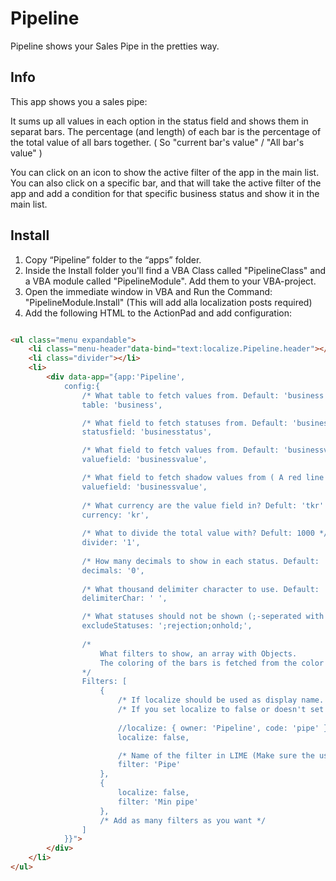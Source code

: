 Pipeline
=========

Pipeline shows your Sales Pipe in the pretties way.


Info
----

This app shows you a sales pipe:

It sums up all values in each option in the status field and shows them in separat bars.
The percentage (and length) of each bar is the percentage of the total value of all bars together. ( So "current bar's value" / "All bar's value" )

You can click on an icon to show the active filter of the app in the main list.
You can also click on a specific bar, and that will take the active filter of the app and add a condition for that specific business status and show it in the main list.

Install
-----------

1. Copy “Pipeline” folder to the “apps” folder. 
2. Inside the Install folder you'll find a VBA Class called "PipelineClass" and a VBA module called "PipelineModule". Add them to your VBA-project.
3. Open the immediate window in VBA and Run the Command: "PipelineModule.Install" (This will add alla localization posts required)
4. Add the following HTML to the ActionPad and add configuration:

```html

<ul class="menu expandable">
    <li class="menu-header"data-bind="text:localize.Pipeline.header"></li> 
    <li class="divider"></li>
    <li>
        <div data-app="{app:'Pipeline', 
            config:{
                /* What table to fetch values from. Default: 'business' */
                table: 'business',

                /* What field to fetch statuses from. Default: 'businesstatus' */
                statusfield: 'businesstatus', 

                /* What field to fetch values from. Default: 'businessvalue' */
                valuefield: 'businessvalue',

                /* What field to fetch shadow values from ( A red line is shown to show like wheigted value vs. businessvalue) Default: No default value */
                valuefield: 'businessvalue',
                
                /* What currency are the value field in? Defult: 'tkr' */
                currency: 'kr', 
                
                /* What to divide the total value with? Defult: 1000 */
                divider: '1',
                
                /* How many decimals to show in each status. Default: '2' */
                decimals: '0',
                
                /* What thousand delimiter character to use. Default: ' ' */
                delimiterChar: ' ',

                /* What statuses should not be shown (;-seperated with ; in start and end of string) Default: <none> */
                excludeStatuses: ';rejection;onhold;',
                
                /*
                    What filters to show, an array with Objects.
                    The coloring of the bars is fetched from the color of that status (You can change it in LISA).
                */
                Filters: [
                    {    
                        /* If localize should be used as display name. (owner represents Owner field in Localize table and code represents the Text code field in Localize table) */
                        /* If you set localize to false or doesn't set it at all the display name will be the same as the Filter name */
                        
                        //localize: { owner: 'Pipeline', code: 'pipe' },
                        localize: false,

                        /* Name of the filter in LIME (Make sure the users have access to the filter) */
                        filter: 'Pipe' 
                    },
                    {    
                        localize: false,
                        filter: 'Min pipe'
                    },
                    /* Add as many filters as you want */
                ]
            }}">
        </div>
    </li>
</ul>